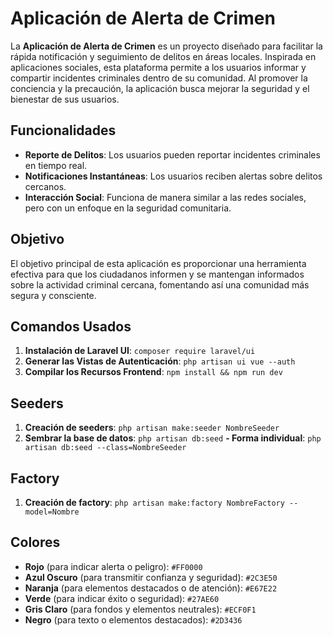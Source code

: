 # Aplicación de Alerta de Crimen

La **Aplicación de Alerta de Crimen** es un proyecto diseñado para facilitar la rápida notificación y seguimiento de delitos en áreas locales. Inspirada en aplicaciones sociales, esta plataforma permite a los usuarios informar y compartir incidentes criminales dentro de su comunidad. Al promover la conciencia y la precaución, la aplicación busca mejorar la seguridad y el bienestar de sus usuarios.

## Funcionalidades

- **Reporte de Delitos**: Los usuarios pueden reportar incidentes criminales en tiempo real.
- **Notificaciones Instantáneas**: Los usuarios reciben alertas sobre delitos cercanos.
- **Interacción Social**: Funciona de manera similar a las redes sociales, pero con un enfoque en la seguridad comunitaria.

## Objetivo

El objetivo principal de esta aplicación es proporcionar una herramienta efectiva para que los ciudadanos informen y se mantengan informados sobre la actividad criminal cercana, fomentando así una comunidad más segura y consciente.

## Comandos Usados

1. **Instalación de Laravel UI**: `composer require laravel/ui`
2. **Generar las Vistas de Autenticación**: `php artisan ui vue --auth`
3. **Compilar los Recursos Frontend**: `npm install && npm run dev`

## Seeders

1. **Creación de seeders**: `php artisan make:seeder NombreSeeder`
2. **Sembrar la base de datos**: `php artisan db:seed`  **- Forma individual**: `php artisan db:seed --class=NombreSeeder`

## Factory

1. **Creación de factory**: `php artisan make:factory NombreFactory --model=Nombre`

## Colores

- **Rojo** (para indicar alerta o peligro): `#FF0000`
- **Azul Oscuro** (para transmitir confianza y seguridad): `#2C3E50`
- **Naranja** (para elementos destacados o de atención): `#E67E22`
- **Verde** (para indicar éxito o seguridad): `#27AE60`
- **Gris Claro** (para fondos y elementos neutrales): `#ECF0F1`
- **Negro** (para texto o elementos destacados): `#2D3436`